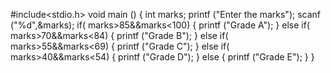 #include<stdio.h>
void main ()
{
   int marks;
   printf ("Enter the marks");
   scanf ("%d",&marks);
   if( marks>85&&marks<100)
   {
      printf ("Grade A");
   }
   else if( marks>70&&marks<84)
   {
      printf ("Grade B");
   }
   else if( marks>55&&marks<69)
   {
      printf ("Grade C");
   }
   else if( marks>40&&marks<54)
   {
      printf ("Grade D");
   }
   else
   {
      printf ("Grade E");
   }
}
